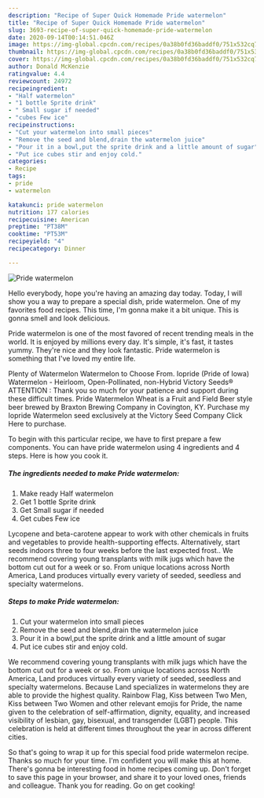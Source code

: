 ```yaml
---
description: "Recipe of Super Quick Homemade Pride watermelon"
title: "Recipe of Super Quick Homemade Pride watermelon"
slug: 3693-recipe-of-super-quick-homemade-pride-watermelon
date: 2020-09-14T00:14:51.046Z
image: https://img-global.cpcdn.com/recipes/0a38b0fd36baddf0/751x532cq70/pride-watermelon-recipe-main-photo.jpg
thumbnail: https://img-global.cpcdn.com/recipes/0a38b0fd36baddf0/751x532cq70/pride-watermelon-recipe-main-photo.jpg
cover: https://img-global.cpcdn.com/recipes/0a38b0fd36baddf0/751x532cq70/pride-watermelon-recipe-main-photo.jpg
author: Donald McKenzie
ratingvalue: 4.4
reviewcount: 24972
recipeingredient:
- "Half watermelon"
- "1 bottle Sprite drink"
- " Small sugar if needed"
- "cubes Few ice"
recipeinstructions:
- "Cut your watermelon into small pieces"
- "Remove the seed and blend,drain the watermelon juice"
- "Pour it in a bowl,put the sprite drink and a little amount of sugar"
- "Put ice cubes stir and enjoy cold."
categories:
- Recipe
tags:
- pride
- watermelon

katakunci: pride watermelon 
nutrition: 177 calories
recipecuisine: American
preptime: "PT38M"
cooktime: "PT53M"
recipeyield: "4"
recipecategory: Dinner

---
```



![Pride watermelon](https://img-global.cpcdn.com/recipes/0a38b0fd36baddf0/751x532cq70/pride-watermelon-recipe-main-photo.jpg)

Hello everybody, hope you're having an amazing day today. Today, I will show you a way to prepare a special dish, pride watermelon. One of my favorites food recipes. This time, I'm gonna make it a bit unique. This is gonna smell and look delicious.

Pride watermelon is one of the most favored of recent trending meals in the world. It is enjoyed by millions every day. It's simple, it's fast, it tastes yummy. They're nice and they look fantastic. Pride watermelon is something that I've loved my entire life.

Plenty of Watermelon Watermelon to Choose From. Iopride (Pride of Iowa) Watermelon - Heirloom, Open-Pollinated, non-Hybrid Victory Seeds® ATTENTION : Thank you so much for your patience and support during these difficult times. Pride Watermelon Wheat is a Fruit and Field Beer style beer brewed by Braxton Brewing Company in Covington, KY. Purchase my Iopride Watermelon seed exclusively at the Victory Seed Company Click Here to purchase.


To begin with this particular recipe, we have to first prepare a few components. You can have pride watermelon using 4 ingredients and 4 steps. Here is how you cook it.

<!--inarticleads1-->

##### The ingredients needed to make Pride watermelon:

1. Make ready Half watermelon
1. Get 1 bottle Sprite drink
1. Get  Small sugar if needed
1. Get cubes Few ice


Lycopene and beta-carotene appear to work with other chemicals in fruits and vegetables to provide health-supporting effects. Alternatively, start seeds indoors three to four weeks before the last expected frost.. We recommend covering young transplants with milk jugs which have the bottom cut out for a week or so. From unique locations across North America, Land produces virtually every variety of seeded, seedless and specialty watermelons. 

<!--inarticleads2-->

##### Steps to make Pride watermelon:

1. Cut your watermelon into small pieces
1. Remove the seed and blend,drain the watermelon juice
1. Pour it in a bowl,put the sprite drink and a little amount of sugar
1. Put ice cubes stir and enjoy cold.


We recommend covering young transplants with milk jugs which have the bottom cut out for a week or so. From unique locations across North America, Land produces virtually every variety of seeded, seedless and specialty watermelons. Because Land specializes in watermelons they are able to provide the highest quality. Rainbow Flag, Kiss between Two Men, Kiss between Two Women and other relevant emojis for Pride, the name given to the celebration of self-affirmation, dignity, equality, and increased visibility of lesbian, gay, bisexual, and transgender (LGBT) people. This celebration is held at different times throughout the year in across different cities. 

So that's going to wrap it up for this special food pride watermelon recipe. Thanks so much for your time. I'm confident you will make this at home. There's gonna be interesting food in home recipes coming up. Don't forget to save this page in your browser, and share it to your loved ones, friends and colleague. Thank you for reading. Go on get cooking!
